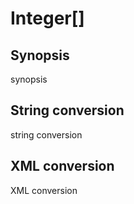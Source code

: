 # Integer[]

## Synopsis

synopsis

## String conversion

string conversion

## XML conversion

XML conversion


